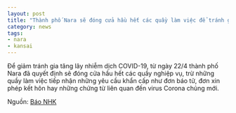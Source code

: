 ```yaml
---
layout: post
title: "Thành phố Nara sẽ đóng cửa hầu hết các quầy làm việc để tránh gia tăng lây nhiễm virus Corona chủng mới"
category: news
tags: 
- nara
- kansai
---
```

Để giảm tránh gia tăng lây nhiễm dịch COVID-19, từ ngày 22/4 thành phố Nara đã quyết định sẽ đóng cửa hầu hết các quầy nghiệp vụ, trừ những quầy làm việc tiếp nhận những yêu cầu khẩn cấp như đơn báo tử, đơn xin phép kết hôn hay những chứng từ liên quan đến virus Corona chủng mới.

Nguồn: [Báo NHK](https://www3.nhk.or.jp/news/html/20200422/k10012400241000.html?utm_int=news-new_contents_list-items_007)